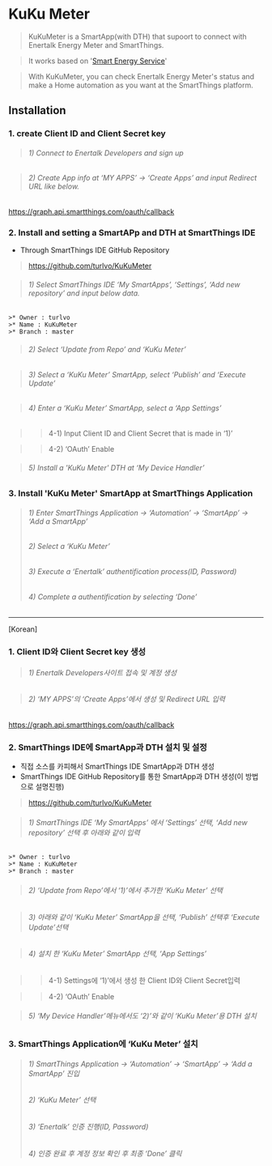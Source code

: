# KuKu Meter
>KuKuMeter is a SmartApp(with DTH) that supoort to connect with Enertalk Energy Meter and SmartThings.

>It works based on '[Smart Energy Service](https://github.com/SmartThingsCommunity/SmartThingsPublic/tree/master/smartapps/encored-technologies)'

>With KuKuMeter, you can check Enertalk Energy Meter's status and make a Home automation as you want at the SmartThings platform.


## Installation
### 1. create Client ID and Client Secret key
>###### 1) Connect to Enertalk Developers and sign up

>###### 2) Create App info at ‘MY APPS’ -> ‘Create Apps’ and input Redirect URL like below.
  https://graph.api.smartthings.com/oauth/callback

### 2. Install and setting a SmartAPp and DTH at SmartThings IDE
  * Through SmartThings IDE GitHub Repository

  > https://github.com/turlvo/KuKuMeter

>######  1) Select SmartThings IDE ‘My SmartApps’, ‘Settings’, ‘Add new repository’ and input below data.

    >* Owner : turlvo
    >* Name : KuKuMeter
    >* Branch : master

>###### 	2) Select ‘Update from Repo’ and ‘KuKu Meter’


>###### 	3) Select a ‘KuKu Meter’ SmartApp, select ‘Publish’ and ‘Execute Update’


>###### 		4) Enter a ‘KuKu Meter’ SmartApp, select a ‘App Settings’

  > > 4-1) Input Client ID and Client Secret that is made in ‘1)’

  > > 4-2) ‘OAuth’ Enable



>######   5) Install a 'KuKu Meter' DTH at ‘My Device Handler’


### 3. Install 'KuKu Meter' SmartApp at SmartThings Application
>###### 1) Enter SmartThings Application -> ‘Automation’ -> ‘SmartApp’ -> ‘Add a SmartApp’
>###### 2) Select a ‘KuKu Meter’
>###### 3) Execute a ‘Enertalk’ authentification process(ID, Password)
>###### 4) Complete a authentification by selecting ‘Done’




- - -
[Korean]
### 1. Client ID와 Client Secret key 생성
>###### 1) Enertalk Developers사이트 접속 및 계정 생성

>###### 2) ‘MY APPS’의 ‘Create Apps’에서 생성 및 Redirect URL 입력
  https://graph.api.smartthings.com/oauth/callback

### 2. SmartThings IDE에 SmartApp과 DTH 설치 및 설정
  * 직접 소스를 카피해서 SmartThings IDE SmartApp과 DTH 생성
  * SmartThings IDE GitHub Repository를 통한 SmartApp과 DTH 생성(이 방법으로 설명진행)

  > https://github.com/turlvo/KuKuMeter

>######  1) SmartThings IDE ‘My SmartApps’ 에서 ‘Settings’ 선택, ‘Add new repository’ 선택 후 아래와 같이 입력

    >* Owner : turlvo
    >* Name : KuKuMeter
    >* Branch : master

>###### 	2) ‘Update from Repo’에서 ‘1)’에서 추가한 ‘KuKu Meter’ 선택


>###### 	3) 아래와 같이 ‘KuKu Meter’ SmartApp을 선택, ‘Publish’ 선택후 ‘Execute Update’선택


>###### 		4) 설치 한 ‘KuKu Meter’ SmartApp 선택, ‘App Settings’

  > > 4-1) Settings에 ‘1)’에서 생성 한 Client ID와 Client Secret입력

  > > 4-2) ‘OAuth’ Enable



>######   5) ‘My Device Handler’메뉴에서도 ‘2)’와 같이 ‘KuKu Meter’용 DTH 설치


### 3. SmartThings Application에 ‘KuKu Meter’ 설치
>###### 1) SmartThings Application -> ‘Automation’ -> ‘SmartApp’ -> ‘Add a SmartApp’ 진입
>###### 2) ‘KuKu Meter’ 선택
>###### 3) ‘Enertalk’ 인증 진행(ID, Password)
>###### 4) 인증 완료 후 계정 정보 확인 후 최종 ‘Done’ 클릭


